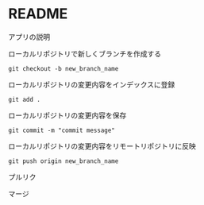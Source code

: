 # README
アプリの説明

ローカルリポジトリで新しくブランチを作成する

```
git checkout -b new_branch_name
```

ローカルリポジトリの変更内容をインデックスに登録

```
git add .
```

ローカルリポジトリの変更内容を保存

```
git commit -m "commit message"
```

ローカルリポジトリの変更内容をリモートリポジトリに反映

```
git push origin new_branch_name
```

プルリク

マージ
